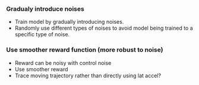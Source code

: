 ### Gradualy introduce noises
- Train model by gradually introducing noises.
- Randomly use different types of noises to avoid model being trained to a specific type of noise.

### Use smoother reward function (more robust to noise)
- Reward can be noisy with control noise
- Use smoother reward
- Trace moving trajectory rather than directly using lat accel?